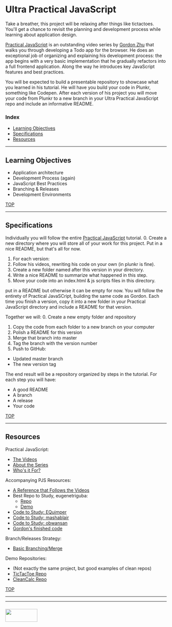 # Ultra Practical JavaScript

Take a breather, this project will be relaxing after things like tictactoes.  You'll get a chance to revisit the planning and development process while learning about application design.

[Practical JavaScript](https://watchandcode.com/p/practical-javascript) is an outstanding video series by [Gordon Zhu](https://github.com/gordonmzhu) that walks you through developing a Todo app for the browser.  He does an exceptional job of organizing and explaining his development process: the app begins with a very basic implementation that he gradually refactors into a full frontend application. Along the way he introduces key JavaScript features and best practices.

You will be expected to build a presentable repository to showcase what you learned in his tutorial.  He will have you build your code in Plunkr, something like Codepen.  After each version of his project you will move your code from Plunkr to a new branch in your Ultra Practical JavaScript repo and include an informative README. 

### Index
* [Learning Objectives](#learning-objectives)
* [Specifications](#specifications)
* [Resources](#resources)

---

## Learning Objectives

* Application architecture
* Development Process (again)
* JavaScript Best Practices
* Branching & Releases
* Development Environments



[TOP](#index)

---

## Specifications

Individually you will follow the entire [Practical JavaScript](https://watchandcode.com/p/practical-javascript) tutorial. 
0. Create a new directory where you will store all of your work for this project. Put in a nice README, but that's all for now.
1. For each version:
  1. Follow his videos, rewriting his code on your own (in plunkr is fine).
  2. Create a new folder named after this version in your directory.
  3. Write a nice README to summarize what happened in this step.
  4. Move your code into an index.html & js scripts files in this directory.

 put in a README but otherwise it can be empty for now.  You will follow the entirety of Practical JavaSCript, building the same code as Gordon.  Each time you finish a version, copy it into a new folder in your Practical JavaScript directory and include a README for that version.


Together we will:
0. Create a new empty folder and repository
1. Copy the code from each folder to a new branch on your computer
2. Polish a README for this version
3. Merge that branch into master
4. Tag the branch with the version number
5. Push to GitHub: 
  * Updated master branch
  * The new version tag


The end result will be a repository organized by steps in the tutorial.  For each step you will have:
* A good README
* A branch
* A release
* Your code


[TOP](#index)

---

## Resources

Practical JavaScript:
* [The Videos](https://watchandcode.com/p/practical-javascript)
* [About the Series](https://thenewstack.io/learning-javascript-gordon-zhu-founder-watch-code/)
* [Who's it For?](https://www.youtube.com/watch?v=gZAQ8qdmC9E)

Accompanying PJS Resources:
* [A Reference that Follows the Videos](https://github.com/GeorgeFourikis/Simplify-JavaScript)
* Best Repo to Study, eugenetriguba: 
  * [Repo](https://github.com/eugenetriguba/practical-js)
  * [Demo](https://eugenetriguba.github.io/practical-js)
* [Code to Study: EQuimper](https://github.com/EQuimper/All-About-Programming/tree/master/Courses/JavaScript/WatchAndCode%20-%20Practical%20JavaScript)
* [Code to Study: mashablair](https://github.com/mashablair/todo-app)
* [Code to Study: obwansan](https://github.com/obwansan/practical-javascript)
* [Gordon's finished code](https://github.com/gordonmzhu/practical-javascript/blob/master/todoList.html)

Branch/Releases Strategy:
* [Basic Branching/Merge](https://docs.microsoft.com/en-us/vsts/git/concepts/git-branching-guidance)

Demo Repositories:
* (Not exactly the same project, but good examples of clean repos)
* [TicTacToe Repo](https://github.com/elewa-student/tic-tac-toe/tree/master)
* [CleanCalc Repo](https://github.com/radovandelic/cleancalc)


[TOP](#index)



___
___
### <a href="http://elewa.education/blog" target="_blank"><img src="https://user-images.githubusercontent.com/18554853/34921062-506450ae-f97d-11e7-875f-6feeb26ad72d.png" width="100" height="40"/></a>

